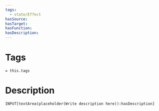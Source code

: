```yaml
---
tags:
  - state/Effect
hasSource:
hasTarget:
hasFunction:
hasDescription:
---
```

# Tags
`= this.tags`

# Description
```meta-bind
INPUT[textArea(placeholder(Write description here)):hasDescription]
```